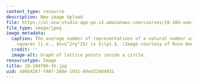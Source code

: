 ```yaml
---
content_type: resource
description: New image Upload
file: https://ol-ocw-studio-app-qa.s3.amazonaws.com/courses/18-104-seminar-in-analysis-applications-to-number-theory-fall-2006/a96b4267f40738de193189ed32464031_18-104f06-th.jpg
file_type: image/jpeg
image_metadata:
  caption: The average number of representations of a natural number as a sum of two
    squares (i.e., $n=x^2+y^2$) is $\\pi.$. (Image courtesy of Rose Wong.)
  credit: ''
  image-alt: Graph of lattice points inside a circle.
resourcetype: Image
title: 18-104f06-th.jpg
uid: a96b4267-f407-38de-1931-89ed32464031
---
```

